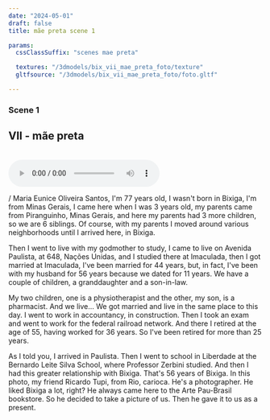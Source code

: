 ```yaml
---
date: "2024-05-01"
draft: false
title: mãe preta scene 1

params:
  cssClassSuffix: "scenes mae preta"

  textures: "/3dmodels/bix_vii_mae_preta_foto/texture"
  gltfsource: "/3dmodels/bix_vii_mae_preta_foto/foto.gltf"

---
```

### Scene 1
## VII - mãe preta
<canvas id="c"></canvas>
<br>
<audio controls class="">
    <source src="/audio/_Nice-bio.mp3"> type="audio/mpeg">Your browser does not support the audio element.
</audio>
<p>/ Maria Eunice Oliveira Santos, I'm 77 years old, I wasn't born in Bixiga, I'm from Minas Gerais, I came here when I was 3 years old, my parents came from Piranguinho, Minas Gerais, and here my parents had 3 more children, so we are 6 siblings. Of course, with my parents I moved around various neighborhoods until I arrived here, in Bixiga.</p>

<p>Then I went to live with my godmother to study, I came to live on Avenida Paulista, at 648, Nações Unidas, and I studied there at Imaculada, then I got married at Imaculada, I've been married for 44 years, but, in fact, I've been with my husband for 56 years because we dated for 11 years. We have a couple of children, a granddaughter and a son-in-law.</p> 

<p>My two children, one is a physiotherapist and the other, my son, is a pharmacist. And we live... We got married and live in the same place to this day. I went to work in accountancy, in construction. Then I took an exam and went to work for the federal railroad network. And there I retired at the age of 55, having worked for 36 years. So I've been retired for more than 25 years.</p>

<p>As I told you, I arrived in Paulista. Then I went to school in Liberdade at the Bernardo Leite Silva School, where Professor Zerbini studied. And then I had this greater relationship with Bixiga. That's 56 years of Bixiga. In this photo, my friend Ricardo Tupi, from Rio, carioca. He's a photographer. He liked Bixiga a lot, right? He always came here to the Arte Pau-Brasil bookstore. So he decided to take a picture of us. Then he gave it to us as a present.
</p>